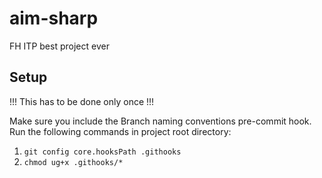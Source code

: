 # aim-sharp

FH ITP best project ever

## Setup

!!! This has to be done only once !!!

Make sure you include the Branch naming conventions pre-commit hook. Run the following commands in project root directory:

1. `git config core.hooksPath .githooks`
2. `chmod ug+x .githooks/*`
